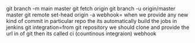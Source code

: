 git branch -m main master
git fetch origin
git branch -u origin/master master
git remote set-head origin -a
webhook= when we provide any new kind of commit in particular repo the its automatically build the jobs in jenkins
git integration=from git repository we should clone and provide the url in of git then its called ci (countinous integraion)
webhook
